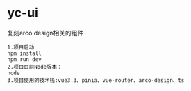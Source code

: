 # yc-ui
复刻arco design相关的组件
```
1.项目启动
npm install
npm run dev
2.项目目前Node版本：
node
3.项目使用的技术栈:vue3.3、pinia、vue-router、arco-design、ts
```
